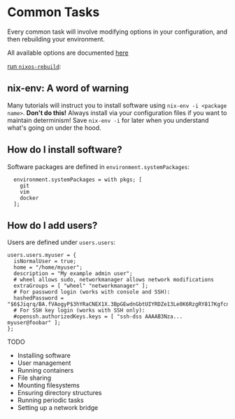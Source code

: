 Common Tasks
============

Every common task will involve modifying options in your configuration, and then rebuilding your environment.

All available options are documented [here](https://nixos.org/manual/nixos/stable/options.html)

[run `nixos-rebuild`](fundamentals.md#how-do-i-apply-my-configuration-changes):



nix-env: A word of warning
--------------------------

Many tutorials will instruct you to install software using `nix-env -i <package name>`. **Don't do this!** Always install via your configuration files if you want to maintain determinism! Save `nix-env -i` for later when you understand what's going on under the hood.



How do I install software?
--------------------------

Software packages are defined in `environment.systemPackages`:

```
  environment.systemPackages = with pkgs; [
    git
    vim
    docker
  ];
```


How do I add users?
-------------------

Users are defined under `users.users`:

```
users.users.myuser = {
  isNormalUser = true;
  home = "/home/myuser";
  description = "My example admin user";
  # wheel allows sudo, networkmanager allows network modifications
  extraGroups = [ "wheel" "networkmanager" ];
  # For password login (works with console and SSH):
  hashedPassword = "$6$Jiqrq/BA.fVAogyP$3hYRaCNEX1X.3BpGEwdnGbtUIYRDZe13Le0K6RzgRY817KgfcnNCvyH6qy7pdhuYLD7ZMxu.HBOpakb9/iDqa.";
  # For SSH key login (works with SSH only):
  #openssh.authorizedKeys.keys = [ "ssh-dss AAAAB3Nza... myuser@foobar" ];
};
```






TODO

* Installing software
* User management
* Running containers
* File sharing
* Mounting filesystems
* Ensuring directory structures
* Running periodic tasks
* Setting up a network bridge
